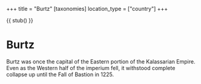 +++
title = "Burtz"
[taxonomies]
location_type = ["country"]
+++

{{ stub() }}

# Burtz

Burtz was once the capital of the Eastern portion of the Kalassarian Empire.
Even as the Western half of the imperium fell, it withstood complete collapse up
until the Fall of Bastion in 1225.